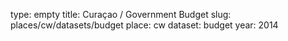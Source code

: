 type: empty
title: Curaçao / Government Budget
slug: places/cw/datasets/budget
place: cw
dataset: budget
year: 2014
